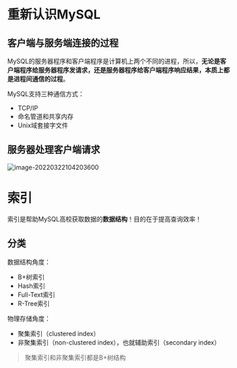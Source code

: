 # 重新认识MySQL

## 客户端与服务端连接的过程

MySQL的服务器程序和客户端程序是计算机上两个不同的进程，所以，**无论是客户端程序给服务器程序发请求，还是服务器程序给客户端程序响应结果，本质上都是进程间通信的过程**。

MySQL支持三种通信方式：

- TCP/IP
- 命名管道和共享内存
- Unix域套接字文件

## 服务器处理客户端请求

![image-20220322104203600](D:\学习笔记\技术相关\MySQL\MySQL学习笔记.assets\image-20220322104203600.png)

# 索引

索引是帮助MySQL高校获取数据的**数据结构**！目的在于提高查询效率！

## 分类

数据结构角度：

- B+树索引
- Hash索引
- Full-Text索引
- R-Tree索引

物理存储角度：

- 聚集索引（clustered index）
- 非聚集索引（non-clustered index），也就辅助索引（secondary index）

> 聚集索引和非聚集索引都是B+树结构